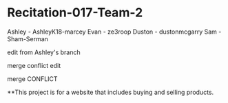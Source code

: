 # Recitation-017-Team-2

Ashley - AshleyK18-marcey 
Evan - ze3roop
Duston - dustonmcgarry 
Sam - Sham-Serman


edit from Ashley's branch 

merge conflict edit 

merge CONFLICT

**This project is for a website that includes buying and selling products. 
